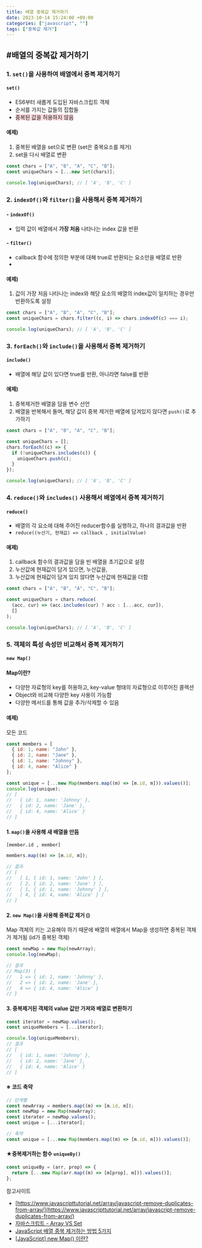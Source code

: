```yaml
---
title: 배열 중복값 제거하기
date: 2023-10-14 15:24:00 +09:00
categories: ["javascript", ""]
tags: ["중복값 제거"]
---
```


## #배열의 중복값 제거하기

### 1. `set()`을 사용하여 배열에서 중복 제거하기

#### `set()`

- ES6부터 새롭게 도입된 자바스크립트 객체
- 순서를 가지는 값들의 집합들
- <span style="background-color:#ffdce0">중복된 값을 허용하지 않음</span>

#### 예제&#41;

1. 중복된 배열을 set으로 변환 (set은 중복요소를 제거)
2. set을 다시 배열로 변환

```js
const chars = ["A", "B", "A", "C", "B"];
const uniqueChars = [...new Set(chars)];

console.log(uniqueChars); // [ 'A', 'B', 'C' ]
```

### 2. `indexOf()`와 `filter()`을 사용해서 중복 제거하기

#### - `indexOf()`

- 입력 값이 배열에서 **가장 처음** 나타나는 index 값을 반환

#### - `filter()`

- callback 함수에 정의한 부분에 대해 true로 반환되는 요소만을 배열로 반환
-

#### 예제&#41;

1. 값이 가장 처음 나타나는 index와 해당 요소의 배열의 index값이 일치하는 경우만 반환하도록 설정

```js
const chars = ["A", "B", "A", "C", "B"];
const uniqueChars = chars.filter((c, i) => chars.indexOf(c) === i);

console.log(uniqueChars); // [ 'A', 'B', 'C' ]
```

### 3. `forEach()`와 `include()`을 사용해서 중복 제거하기

#### `include()`

- 배열에 해당 값이 있다면 true를 반환, 아니라면 false를 반환

#### 예제&#41;

1. 중복제거한 배열을 담을 변수 선언
2. 배열을 반복해서 돌며, 해당 값이 중복 제거한 배열에 담겨있지 않다면 `push()`로 추가하기

```js
const chars = ["A", "B", "A", "C", "B"];

const uniqueChars = [];
chars.forEach((c) => {
  if (!uniqueChars.includes(c)) {
    uniqueChars.push(c);
  }
});

console.log(uniqueChars); // [ 'A', 'B', 'C' ]
```

### 4. `reduce()`와 `includes()` 사용해서 배열에서 중복 제거하기

#### `reduce()`

- 배열의 각 요소에 대해 주어진 reducer함수를 실행하고, 하나의 결과값을 반환
- `reduce((누산기, 현재값) => callback , initialValue)`

#### 예제&#41;

1. callback 함수의 결과값을 담을 빈 배열을 초기값으로 설정
2. 누산값에 현재값이 담겨 있으면, 누산값을,
3. 누산값에 현재값이 담겨 있지 않다면 누산값에 현재값을 더함

```js
const chars = ["A", "B", "A", "C", "B"];

const uniqueChars = chars.reduce(
  (acc, cur) => (acc.includes(cur) ? acc : [...acc, cur]),
  []
);

console.log(uniqueChars); // [ 'A', 'B', 'C' ]
```

### 5. 객체의 특성 속성만 비교해서 중복 제거하기

#### `new Map()`

#### Map이란?

- 다양한 자료형의 key를 허용하고, key-value 형태의 자료형으로 이루어진 콜렉션
- Object와 비교해 다양한 key 사용이 가능함
- 다양한 메서드를 통해 값을 추가/삭제할 수 있음

#### 예제&#41;

모든 코드

```js
const members = [
  { id: 1, name: "John" },
  { id: 2, name: "Jane" },
  { id: 1, name: "Johnny" },
  { id: 4, name: "Alice" }
];

const unique = [...new Map(members.map((m) => [m.id, m])).values()];
console.log(unique);
// [
//   { id: 1, name: 'Johnny' },
//   { id: 2, name: 'Jane' },
//   { id: 4, name: 'Alice' }
// ]
```

#### 1. `map()`을 사용해 새 배열을 만듬

`[member.id , member]`

```js
members.map((m) => [m.id, m]);

// 결과
// [
//   [ 1, { id: 1, name: 'John' } ],
//   [ 2, { id: 2, name: 'Jane' } ],
//   [ 1, { id: 1, name: 'Johnny' } ],
//   [ 4, { id: 4, name: 'Alice' } ]
// ]
```

#### 2. `new Map()`을 사용해 중복값 제거 ()

Map 객체의 키는 고유해야 하기 때문에 배열의 배열에서 Map을 생성하면 중복된 객체가 제거됨 (id가 중복된 객체)

```js
const newMap = new Map(newArray);
console.log(newMap);

// 결과
// Map(3) {
//   1 => { id: 1, name: 'Johnny' },
//   2 => { id: 2, name: 'Jane' },
//   4 => { id: 4, name: 'Alice' }
// }
```

#### 3. 중복제거된 객체의 value 값만 가져와 배열로 변환하기

```js
const iterator = newMap.values();
const uniqueMembers = [...iterator];

console.log(uniqueMembers);
// 결과
// [
//   { id: 1, name: 'Johnny' },
//   { id: 2, name: 'Jane' },
//   { id: 4, name: 'Alice' }
// ]
```

#### ※ 코드 축약

```js
// 단계별
const newArray = members.map((m) => [m.id, m]);
const newMap = new Map(newArray);
const iterator = newMap.values();
const unique = [...iterator];

// 축약
const unique = [...new Map(members.map((m) => [m.id, m])).values()];
```

#### ★중복제거하는 함수 `uniqueBy()`

```js
const uniqueBy = (arr, prop) => {
  return [...new Map(arr.map((m) => [m[prop], m])).values()];
};
```

참고사이트

- [https://www.javascripttutorial.net/array/javascript-remove-duplicates-from-array/](https://www.javascripttutorial.net/array/javascript-remove-duplicates-from-array/)
- [자바스크립트 - Array VS Set](https://velog.io/@nittre/%EC%9E%90%EB%B0%94%EC%8A%A4%ED%81%AC%EB%A6%BD%ED%8A%B8-Array-VS-Set)
- [JavaScript 배열 중복 제거하는 방법 5가지](https://jsikim1.tistory.com/227)
- [[JavaScript] new Map() 이란?](https://velog.io/@minew1995/JavaScript-new-Map)
